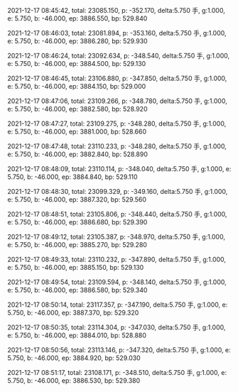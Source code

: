 2021-12-17 08:45:42, total: 23085.150, p: -352.170, delta:5.750 手, g:1.000, e: 5.750, b: -46.000, ep: 3886.550, bp: 529.840

2021-12-17 08:46:03, total: 23081.894, p: -353.160, delta:5.750 手, g:1.000, e: 5.750, b: -46.000, ep: 3886.280, bp: 529.930

2021-12-17 08:46:24, total: 23092.634, p: -348.540, delta:5.750 手, g:1.000, e: 5.750, b: -46.000, ep: 3884.500, bp: 529.130

2021-12-17 08:46:45, total: 23106.880, p: -347.850, delta:5.750 手, g:1.000, e: 5.750, b: -46.000, ep: 3884.150, bp: 529.000

2021-12-17 08:47:06, total: 23109.266, p: -348.780, delta:5.750 手, g:1.000, e: 5.750, b: -46.000, ep: 3882.580, bp: 528.920

2021-12-17 08:47:27, total: 23109.275, p: -348.280, delta:5.750 手, g:1.000, e: 5.750, b: -46.000, ep: 3881.000, bp: 528.660

2021-12-17 08:47:48, total: 23110.233, p: -348.280, delta:5.750 手, g:1.000, e: 5.750, b: -46.000, ep: 3882.840, bp: 528.890

2021-12-17 08:48:09, total: 23110.114, p: -348.040, delta:5.750 手, g:1.000, e: 5.750, b: -46.000, ep: 3884.840, bp: 529.110

2021-12-17 08:48:30, total: 23099.329, p: -349.160, delta:5.750 手, g:1.000, e: 5.750, b: -46.000, ep: 3887.320, bp: 529.560

2021-12-17 08:48:51, total: 23105.806, p: -348.440, delta:5.750 手, g:1.000, e: 5.750, b: -46.000, ep: 3886.680, bp: 529.390

2021-12-17 08:49:12, total: 23105.387, p: -348.970, delta:5.750 手, g:1.000, e: 5.750, b: -46.000, ep: 3885.270, bp: 529.280

2021-12-17 08:49:33, total: 23110.232, p: -347.890, delta:5.750 手, g:1.000, e: 5.750, b: -46.000, ep: 3885.150, bp: 529.130

2021-12-17 08:49:54, total: 23109.594, p: -348.140, delta:5.750 手, g:1.000, e: 5.750, b: -46.000, ep: 3886.580, bp: 529.340

2021-12-17 08:50:14, total: 23117.357, p: -347.190, delta:5.750 手, g:1.000, e: 5.750, b: -46.000, ep: 3887.370, bp: 529.320

2021-12-17 08:50:35, total: 23114.304, p: -347.030, delta:5.750 手, g:1.000, e: 5.750, b: -46.000, ep: 3884.010, bp: 528.880

2021-12-17 08:50:56, total: 23113.146, p: -347.320, delta:5.750 手, g:1.000, e: 5.750, b: -46.000, ep: 3884.920, bp: 529.030

2021-12-17 08:51:17, total: 23108.171, p: -348.510, delta:5.750 手, g:1.000, e: 5.750, b: -46.000, ep: 3886.530, bp: 529.380